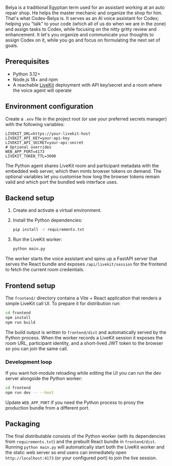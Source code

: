 Belya is a traditional Egyptian term used for an assistant working at an auto repair shop. He helps the master mechanic and organize the shop for him.
That's what Codex-Belya is. It serves as an AI voice assistant for Codex; helping you "talk" to your code (which all of us do when we are in the zone) and assign tasks to Codex, while focusing on the nitty gritty review and enhancement.
It let's you organize and communicate your thoughts to assign Codex on it, while you go and focus on formulating the next set of goals.

## Prerequisites

- Python 3.12+
- Node.js 18+ and npm
- A reachable [LiveKit](https://livekit.io/) deployment with API key/secret and a room where the voice agent will operate

## Environment configuration

Create a `.env` file in the project root (or use your preferred secrets manager) with the following variables:

```
LIVEKIT_URL=https://your-livekit-host
LIVEKIT_API_KEY=your-api-key
LIVEKIT_API_SECRET=your-api-secret
# Optional overrides
WEB_APP_PORT=4173
LIVEKIT_TOKEN_TTL=3600
```

The Python agent shares LiveKit room and participant metadata with the embedded web server, which then mints browser tokens on demand. The optional variables let you customise how long the browser tokens remain valid and which port the bundled web interface uses.

## Backend setup

1. Create and activate a virtual environment.
2. Install the Python dependencies:

   ```bash
   pip install -r requirements.txt
   ```

3. Run the LiveKit worker:

   ```bash
   python main.py
   ```

The worker starts the voice assistant and spins up a FastAPI server that serves the React bundle and exposes `/api/livekit/session` for the frontend to fetch the current room credentials.

## Frontend setup

The `frontend/` directory contains a Vite + React application that renders a simple LiveKit call UI. To prepare it for distribution run:

```bash
cd frontend
npm install
npm run build
```

The build output is written to `frontend/dist` and automatically served by the Python process. When the worker records a LiveKit session it exposes the room URL, participant identity, and a short-lived JWT token to the browser so you can join the same call.

### Development loop

If you want hot-module reloading while editing the UI you can run the dev server alongside the Python worker:

```bash
cd frontend
npm run dev -- --host
```

Update `WEB_APP_PORT` if you need the Python process to proxy the production bundle from a different port.

## Packaging

The final distributable consists of the Python worker (with its dependencies from `requirements.txt`) and the prebuilt React bundle in `frontend/dist`. Running `python main.py` will automatically start both the LiveKit worker and the static web server so end users can immediately open `http://localhost:4173` (or your configured port) to join the live session.
